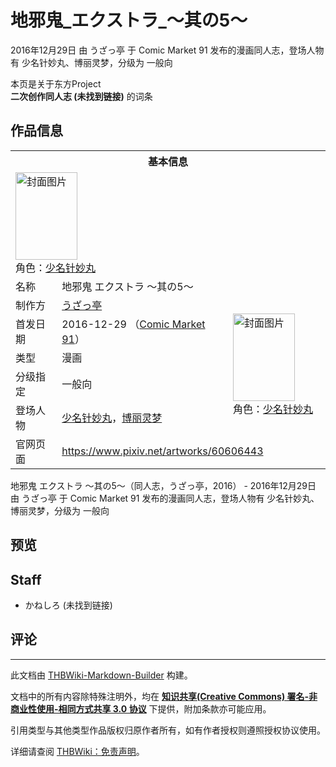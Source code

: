 # 地邪鬼_エクストラ_～其の5～

<!-- source html: G:\repos\THBWiki-Markdown-Builder\THBWikiMarkdown\Temp\main\2\28\ns0%3A%E5%9C%B0%E9%82%AA%E9%AC%BC_%E3%82%A8%E3%82%AF%E3%82%B9%E3%83%88%E3%83%A9_%EF%BD%9E%E5%85%B6%E3%81%AE5%EF%BD%9E.html -->

2016年12月29日 由 うざっ亭 于 Comic Market 91 发布的漫画同人志，登场人物有 少名针妙丸、博丽灵梦，分级为 一般向

本页是关于东方Project  
 **二次创作同人志 (未找到链接)** 的词条
## 作品信息

<table><tbody><tr><th colspan="3">基本信息</th></tr><tr><td class="cover-artwork-mobile" colspan="2"><a href="./文件-地邪鬼_エクストラ_～其の5～封面.jpg.md" class="image" title="封面图片"><img alt="封面图片" src="https://upload.thwiki.cc/thumb/9/95/%E5%9C%B0%E9%82%AA%E9%AC%BC_%E3%82%A8%E3%82%AF%E3%82%B9%E3%83%88%E3%83%A9_%EF%BD%9E%E5%85%B6%E3%81%AE5%EF%BD%9E%E5%B0%81%E9%9D%A2.jpg/99px-%E5%9C%B0%E9%82%AA%E9%AC%BC_%E3%82%A8%E3%82%AF%E3%82%B9%E3%83%88%E3%83%A9_%EF%BD%9E%E5%85%B6%E3%81%AE5%EF%BD%9E%E5%B0%81%E9%9D%A2.jpg" decoding="async" loading="lazy" width="99" height="140" srcset="https://upload.thwiki.cc/thumb/9/95/%E5%9C%B0%E9%82%AA%E9%AC%BC_%E3%82%A8%E3%82%AF%E3%82%B9%E3%83%88%E3%83%A9_%EF%BD%9E%E5%85%B6%E3%81%AE5%EF%BD%9E%E5%B0%81%E9%9D%A2.jpg/148px-%E5%9C%B0%E9%82%AA%E9%AC%BC_%E3%82%A8%E3%82%AF%E3%82%B9%E3%83%88%E3%83%A9_%EF%BD%9E%E5%85%B6%E3%81%AE5%EF%BD%9E%E5%B0%81%E9%9D%A2.jpg 1.5x, https://upload.thwiki.cc/thumb/9/95/%E5%9C%B0%E9%82%AA%E9%AC%BC_%E3%82%A8%E3%82%AF%E3%82%B9%E3%83%88%E3%83%A9_%EF%BD%9E%E5%85%B6%E3%81%AE5%EF%BD%9E%E5%B0%81%E9%9D%A2.jpg/198px-%E5%9C%B0%E9%82%AA%E9%AC%BC_%E3%82%A8%E3%82%AF%E3%82%B9%E3%83%88%E3%83%A9_%EF%BD%9E%E5%85%B6%E3%81%AE5%EF%BD%9E%E5%B0%81%E9%9D%A2.jpg 2x" data-file-width="849" data-file-height="1200"></a><div class="cover-char">角色：<a href="./少名针妙丸.md" title="少名针妙丸">少名针妙丸</a></div></td>
</tr><tr><td class="label">名称</td><td colspan="2"> 地邪鬼 エクストラ ～其の5～ </td></tr><tr><td class="label">制作方</td><td><a href="./うざっ亭.md" title="うざっ亭">うざっ亭</a></td><td class="cover-artwork" rowspan="5" style="min-width:140px;"><a href="./文件-地邪鬼_エクストラ_～其の5～封面.jpg.md" class="image" title="封面图片"><img alt="封面图片" src="https://upload.thwiki.cc/thumb/9/95/%E5%9C%B0%E9%82%AA%E9%AC%BC_%E3%82%A8%E3%82%AF%E3%82%B9%E3%83%88%E3%83%A9_%EF%BD%9E%E5%85%B6%E3%81%AE5%EF%BD%9E%E5%B0%81%E9%9D%A2.jpg/99px-%E5%9C%B0%E9%82%AA%E9%AC%BC_%E3%82%A8%E3%82%AF%E3%82%B9%E3%83%88%E3%83%A9_%EF%BD%9E%E5%85%B6%E3%81%AE5%EF%BD%9E%E5%B0%81%E9%9D%A2.jpg" decoding="async" loading="lazy" width="99" height="140" srcset="https://upload.thwiki.cc/thumb/9/95/%E5%9C%B0%E9%82%AA%E9%AC%BC_%E3%82%A8%E3%82%AF%E3%82%B9%E3%83%88%E3%83%A9_%EF%BD%9E%E5%85%B6%E3%81%AE5%EF%BD%9E%E5%B0%81%E9%9D%A2.jpg/148px-%E5%9C%B0%E9%82%AA%E9%AC%BC_%E3%82%A8%E3%82%AF%E3%82%B9%E3%83%88%E3%83%A9_%EF%BD%9E%E5%85%B6%E3%81%AE5%EF%BD%9E%E5%B0%81%E9%9D%A2.jpg 1.5x, https://upload.thwiki.cc/thumb/9/95/%E5%9C%B0%E9%82%AA%E9%AC%BC_%E3%82%A8%E3%82%AF%E3%82%B9%E3%83%88%E3%83%A9_%EF%BD%9E%E5%85%B6%E3%81%AE5%EF%BD%9E%E5%B0%81%E9%9D%A2.jpg/198px-%E5%9C%B0%E9%82%AA%E9%AC%BC_%E3%82%A8%E3%82%AF%E3%82%B9%E3%83%88%E3%83%A9_%EF%BD%9E%E5%85%B6%E3%81%AE5%EF%BD%9E%E5%B0%81%E9%9D%A2.jpg 2x" data-file-width="849" data-file-height="1200"></a><div class="cover-char">角色：<a href="./少名针妙丸.md" title="少名针妙丸">少名针妙丸</a></div></td>
</tr><tr><td class="label">首发日期</td><td>2016-12-29&#160;（<a href="/展会作品列表?e=Comic+Market%2391">Comic Market 91</a>）</td></tr><tr><td class="label">类型</td><td>漫画</td></tr><tr><td class="label">分级指定</td><td>一般向</td></tr><tr><td class="label">登场人物</td><td><a href="./少名针妙丸.md" title="少名针妙丸">少名针妙丸</a>，<a href="./博丽灵梦.md" title="博丽灵梦">博丽灵梦</a></td></tr>
<tr><td class="label">官网页面</td><td colspan="2"><a rel="nofollow" class="external free" href="https://www.pixiv.net/artworks/60606443">https://www.pixiv.net/artworks/60606443</a></td></tr></tbody></table>

地邪鬼 エクストラ ～其の5～（同人志，うざっ亭，2016） - 2016年12月29日 由 うざっ亭 于 Comic Market 91 发布的漫画同人志，登场人物有 少名针妙丸、博丽灵梦，分级为 一般向
## 预览
## Staff
- かねしろ (未找到链接)

## 评论




---

此文档由 [THBWiki-Markdown-Builder](https://github.com/Delsin-Yu/THBWiki-Markdown-Builder) 构建。

文档中的所有内容除特殊注明外，均在 [**知识共享(Creative Commons) 署名-非商业性使用-相同方式共享 3.0 协议**](https://creativecommons.org/licenses/by-sa/3.0/deed.zh-hans) 下提供，附加条款亦可能应用。

引用类型与其他类型作品版权归原作者所有，如有作者授权则遵照授权协议使用。

详细请查阅 [THBWiki：免责声明](https://thbwiki.cc/THBWiki:%E5%85%8D%E8%B4%A3%E5%A3%B0%E6%98%8E)。

